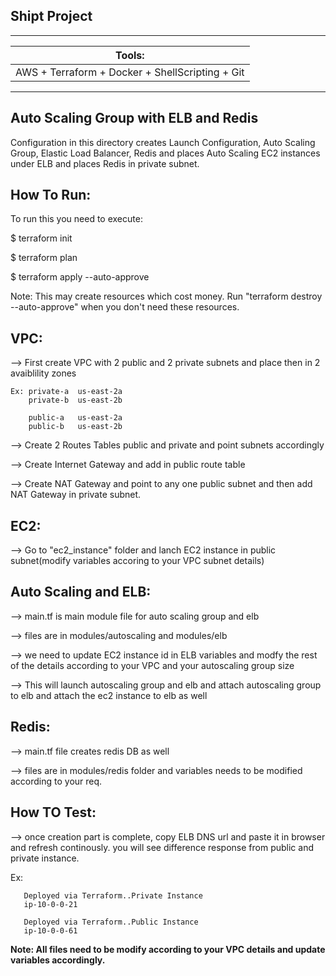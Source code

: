 Shipt Project
---------------

------------------------------------------------------------------------------
|Tools:
|-------
|AWS + Terraform + Docker + ShellScripting + Git
-------------------------------------------------------------------------------

Auto Scaling Group with ELB and Redis
--------------------------------------
Configuration in this directory creates Launch Configuration, Auto Scaling Group, Elastic Load Balancer, Redis and places Auto Scaling EC2 instances under ELB and places Redis in private subnet.

How To Run:
-----------

To run this you need to execute:

$ terraform init

$ terraform plan

$ terraform apply --auto-approve

Note: This may create resources which cost money. Run "terraform destroy --auto-approve" when you don't need these resources.

VPC:
----
--> First create VPC with 2 public and 2 private subnets and place then in 2 avaiblility zones
   
    Ex: private-a  us-east-2a
        private-b  us-east-2b
   
        public-a   us-east-2a
        public-b   us-east-2b
 
--> Create 2 Routes Tables public and private and point subnets accordingly

--> Create Internet Gateway and add in public route table

--> Create NAT Gateway and point to any one public subnet and then add NAT Gateway in private subnet.

EC2:
---- 

--> Go to "ec2_instance" folder and lanch EC2 instance in public subnet(modify variables accoring to your VPC subnet details) 

Auto Scaling and ELB:
---------------------

--> main.tf is main module file for auto scaling group and elb

--> files are in modules/autoscaling and modules/elb

--> we need to update EC2 instance id in ELB variables and modfy the rest of the details according to your VPC and your autoscaling group size

--> This will launch autoscaling group and elb and attach autoscaling group to elb and attach the ec2 instance to elb as well

Redis:
------

--> main.tf file creates redis DB as well

--> files are in modules/redis folder and variables needs to be modified according to your req. 

How TO Test:
-------------

--> once creation part is complete, copy ELB DNS url and paste it in browser and refresh continously. you will see difference response from public and private instance. 

   Ex: 
             
       Deployed via Terraform..Private Instance
       ip-10-0-0-21
       
       Deployed via Terraform..Public Instance
       ip-10-0-0-61

<b>Note: All files need to be modify according to your VPC details and update variables accordingly.<b>
